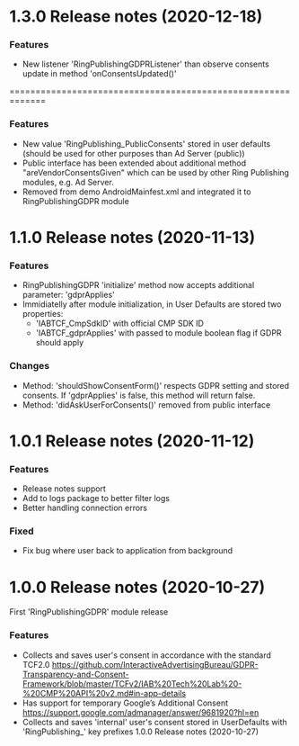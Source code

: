 1.3.0 Release notes (2020-12-18)
=============================================================

### Features

* New listener 'RingPublishingGDPRListener' than observe consents update in method 'onConsentsUpdated()'

=============================================================

### Features

* New value 'RingPublishing_PublicConsents' stored in user defaults (should be used for other purposes than Ad Server (public))
* Public interface has been extended about additional method "areVendorConsentsGiven" which can be used by other Ring Publishing modules, e.g. Ad Server.
* Removed from demo AndroidMainfest.xml <activity android:name="com.ringpublishing.gdpr.RingPublishingGDPRActivity" android:theme="@style/GDPRStyle" /> and integrated it to RingPublishingGDPR module

1.1.0 Release notes (2020-11-13)
=============================================================

### Features

* RingPublishingGDPR 'initialize' method now accepts additional parameter: 'gdprApplies'
* Immidiatelly after module initialization, in User Defaults are stored two properties:
   - 'IABTCF_CmpSdkID' with official CMP SDK ID
   - 'IABTCF_gdprApplies' with passed to module boolean flag if GDPR should apply

### Changes

* Method: 'shouldShowConsentForm()' respects GDPR setting and stored consents. If 'gdprApplies' is false, this method will return false.
* Method: 'didAskUserForConsents()' removed from public interface

1.0.1 Release notes (2020-11-12)
=============================================================

### Features

* Release notes support
* Add to logs package to better filter logs
* Better handling connection errors

### Fixed

* Fix bug where user back to application from background


1.0.0 Release notes (2020-10-27)
=============================================================

First 'RingPublishingGDPR' module release

### Features

* Collects and saves user's consent in accordance with the standard TCF2.0
https://github.com/InteractiveAdvertisingBureau/GDPR-Transparency-and-Consent-Framework/blob/master/TCFv2/IAB%20Tech%20Lab%20-%20CMP%20API%20v2.md#in-app-details
* Has support for temporary Google’s Additional Consent
https://support.google.com/admanager/answer/9681920?hl=en
* Collects and saves 'internal' user's consent stored in UserDefaults with 'RingPublishing_' key prefixes
1.0.0 Release notes (2020-10-27)
